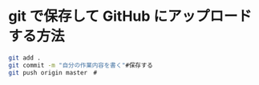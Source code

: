 # git で保存して GitHub にアップロードする方法

```bash
git add .
git commit -m "自分の作業内容を書く"#保存する
git push origin master　#
```
